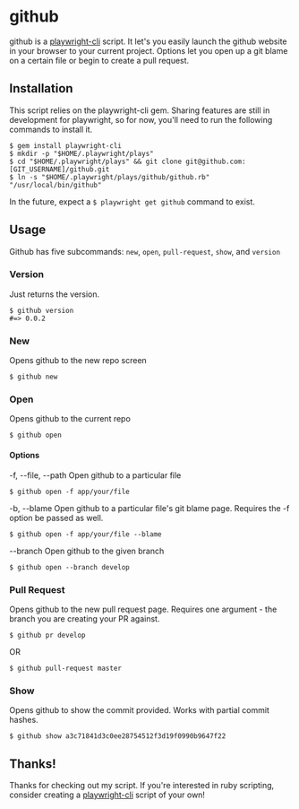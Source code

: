 # github

github is a [playwright-cli](https://github.com/mgreg90/playwright-cli) script.
It let's you easily launch the github website in your browser to your current
project. Options let you open up a git blame on a certain file or begin to
create a pull request.

## Installation

This script relies on the playwright-cli gem. Sharing features are still
in development for playwright, so for now, you'll need to run the following
commands to install it.

```shell
$ gem install playwright-cli
$ mkdir -p "$HOME/.playwright/plays"
$ cd "$HOME/.playwright/plays" && git clone git@github.com:[GIT_USERNAME]/github.git
$ ln -s "$HOME/.playwright/plays/github/github.rb" "/usr/local/bin/github"
```

In the future, expect a `$ playwright get github` command to exist.

## Usage

Github has five subcommands: `new`, `open`, `pull-request`, `show`, and `version`

### Version

Just returns the version.
```shell
$ github version
#=> 0.0.2
```

### New

Opens github to the new repo screen
```shell
$ github new
```

### Open

Opens github to the current repo
```shell
$ github open
```

#### Options

-f, --file, --path
Open github to a particular file
```shell
$ github open -f app/your/file
```

-b, --blame
Open github to a particular file's git blame page.
Requires the -f option be passed as well.
```shell
$ github open -f app/your/file --blame
```

--branch
Open github to the given branch
```shell
$ github open --branch develop
```

### Pull Request

Opens github to the new pull request page.
Requires one argument - the branch you are creating your PR against.

```shell
$ github pr develop
```
OR
```shell
$ github pull-request master
```

### Show

Opens github to show the commit provided.
Works with partial commit hashes.

```shell
$ github show a3c71841d3c0ee28754512f3d19f0990b9647f22
```


## Thanks!

Thanks for checking out my script. If you're interested in ruby scripting,
consider creating a [playwright-cli](https://github.com/mgreg90/playwright-cli) script of your own!